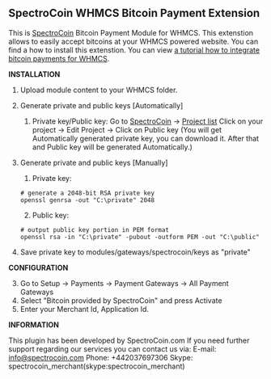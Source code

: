 SpectroCoin WHMCS Bitcoin Payment Extension
---------------

This is [SpectroCoin](https://spectrocoin.com/) Bitcoin Payment Module for WHMCS. This extenstion allows to easily accept bitcoins at your WHMCS powered website. You can find a  how to install this extenstion. You can view [a tutorial how to integrate bitcoin payments for WHMCS](https://www.youtube.com/watch?v=AwvrjjCfJgc).

**INSTALLATION**

1. Upload module content to your WHMCS folder.
2. Generate private and public keys [Automatically]
	1. Private key/Public key:
	Go to [SpectroCoin](https://spectrocoin.com/) -> [Project list](https://spectrocoin.com/en/merchant/api/list.html)
	Click on your project  -> Edit Project -> Click on Public key (You will get Automatically generated private key, you can download it. After that and Public key will be generated Automatically.)
	
3. Generate private and public keys [Manually]
    1. Private key:
    ```shell
    # generate a 2048-bit RSA private key
    openssl genrsa -out "C:\private" 2048
	
    ```
    2. Public key:
    ```shell
    # output public key portion in PEM format
    openssl rsa -in "C:\private" -pubout -outform PEM -out "C:\public"
    ```

    
4. Save private key to modules/gateways/spectrocoin/keys as "private"

**CONFIGURATION**

3. Go to Setup -> Payments -> Payment Gateways -> All Payment Gateways
4. Select "Bitcoin provided by SpectroCoin" and press Activate
5. Enter your Merchant Id, Application Id.

**INFORMATION** 

This plugin has been developed by SpectroCoin.com
If you need further support regarding our services you can contact us via:
E-mail: [info@spectrocoin.com](mailto:info@spectrocoin.com)
Phone: +442037697306
Skype: spectrocoin_merchant(skype:spectrocoin_merchant)

